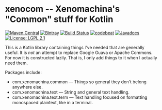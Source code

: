 # xenocom -- Xenomachina's "Common" stuff for Kotlin

[![Maven Central](https://img.shields.io/maven-central/v/com.xenomachina/xenocom.svg)](https://mvnrepository.com/artifact/com.xenomachina/xenocom)
[![Bintray](https://img.shields.io/bintray/v/xenomachina/maven/xenocom.svg)](https://bintray.com/xenomachina/maven/xenocom/%5FlatestVersion)
[![Build Status](https://travis-ci.org/xenomachina/xenocom.svg?branch=master)](https://travis-ci.org/xenomachina/xenocom)
[![codebeat](https://codebeat.co/badges/f09bd6a3-52e2-40af-998d-a4f702a90e3e)](https://codebeat.co/projects/github-com-xenomachina-xenocom-master)
[![Javadocs](https://www.javadoc.io/badge/com.xenomachina/xenocom.svg)](https://www.javadoc.io/doc/com.xenomachina/xenocom)
[![License: LGPL 2.1](https://img.shields.io/badge/license-LGPL--2.1-blue.svg)](https://www.gnu.org/licenses/old-licenses/lgpl-2.1.en.html)

This is a Kotlin library containing things I've needed that are generally
useful. It is *not* an attempt to replace Google Guava or Apache Commons. For
now it is constructed lazily. That is, I only add things to it when I actually
need them.

Packages include:

- com.xenomachina.common — Things so general they don't belong anywhere else.
- com.xenomachina.text — String and general text handling.
- com.xenomachina.text.term — Text handling focused on formatting monospaced plaintext, like in a terminal.
